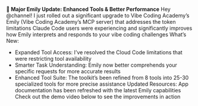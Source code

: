 **🚀 Major Emily Update: Enhanced Tools & Better Performance**
Hey @channel!
I just rolled out a significant upgrade to Vibe Coding Academy’s Emily (Vibe Coding Academy’s MCP server) that addresses the token limitations Claude Code users were experiencing and significantly improves how Emily interprets and responds to your vibe coding challenges
What’s New:
- Expanded Tool Access: I’ve resolved the Cloud Code limitations that were restricting tool availability
- Smarter Task Understanding: Emily now better comprehends your specific requests for more accurate results
- Enhanced Tool Suite: The toolkit’s been refined from 8 tools into 25-30 specialized tools for more precise assistance
Updated Resources:
App documentation has been refreshed with the latest Emily capabilities
Check out the demo video below to see the improvements in action